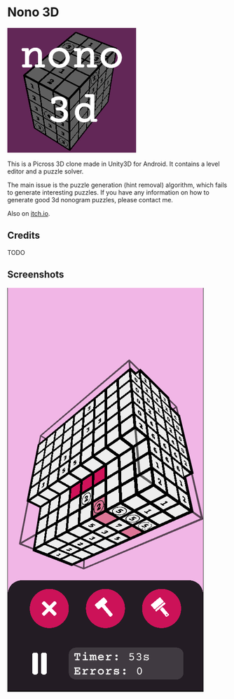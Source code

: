# Nono 3D

![Cover](Assets/Images/cover_image.png)

This is a Picross 3D clone made in Unity3D for Android. It contains a level editor and a puzzle solver.

The main issue is the puzzle generation (hint removal) algorithm, which fails to generate interesting puzzles. If you have any information on how to generate good 3d nonogram puzzles, please contact me.

Also on [itch.io](https://tesseractcat.itch.io/nono-3d).

## Credits

TODO

## Screenshots

![Screenshot](Assets/Images/screenshot_one.PNG)
